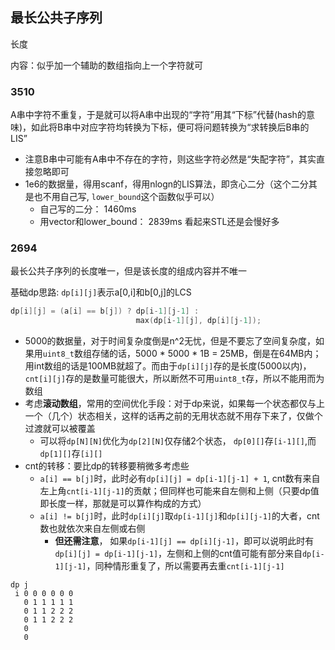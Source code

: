 ## 最长公共子序列
长度

内容：似乎加一个辅助的数组指向上一个字符就可

### 3510
A串中字符不重复，于是就可以将A串中出现的“字符”用其“下标”代替(hash的意味)，如此将B串中对应字符均转换为下标，便可将问题转换为“求转换后B串的LIS”

- 注意B串中可能有A串中不存在的字符，则这些字符必然是“失配字符”，其实直接忽略即可
- 1e6的数据量，得用scanf，得用nlogn的LIS算法，即贪心二分（这个二分其是也不用自己写, `lower_bound`这个函数似乎可以）
    + 自己写的二分： 1460ms
    + 用vector和lower_bound： 2839ms 看起来STL还是会慢好多


### 2694
最长公共子序列的长度唯一，但是该长度的组成内容并不唯一

基础dp思路: `dp[i][j]`表示a[0,i]和b[0,j]的LCS
```c++
dp[i][j] = (a[i] == b[j]) ? dp[i-1][j-1] :
                            max(dp[i-1][j], dp[i][j-1]);

```

- 5000的数据量，对于时间复杂度倒是n^2无忧，但是不要忘了空间复杂度，如果用`uint8_t`数组存储的话，5000 * 5000 * 1B = 25MB，倒是在64MB内；用int数组的话是100MB就超了。而由于`dp[i][j]`存的是长度(5000以内)，`cnt[i][j]`存的是数量可能很大，所以断然不可用`uint8_t`存，所以不能用而为数组
- 考虑**滚动数组**，常用的空间优化手段：对于dp来说，如果每一个状态都仅与上一个（几个）状态相关，这样的话再之前的无用状态就不用存下来了，仅做个过渡就可以被覆盖
    + 可以将`dp[N][N]`优化为`dp[2][N]`仅存储2个状态， `dp[0][]`存`[i-1][]`,而`dp[1][]`存`[i][]`
- cnt的转移：要比dp的转移要稍微多考虑些
    + `a[i] == b[j]`时，此时必有`dp[i][j] = dp[i-1][j-1] + 1`, cnt数有来自左上角`cnt[i-1][j-1]`的贡献；但同样也可能来自左侧和上侧（只要dp值即长度一样，那就是可以算作构成的方式）
    + `a[i] != b[j]`时，此时`dp[i][j]`取`dp[i-1][j]`和`dp[i][j-1]`的大者，cnt数也就依次来自左侧或右侧
        - **但还需注意**， 如果`dp[i-1][j] == dp[i][j-1]`，即可以说明此时有`dp[i][j] = dp[i-1][j-1]`，左侧和上侧的cnt值可能有部分来自`dp[i-1][j-1]`，同种情形重复了，所以需要再去重`cnt[i-1][j-1]`

```
dp j
 i 0 0 0 0 0 0 
   0 1 1 1 1 1
   0 1 1 2 2 2 
   0 1 1 2 2 2 
   0 
   0
```